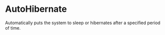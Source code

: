 # AutoHibernate
Automatically puts the system to sleep or hibernates after a specified period of time.
